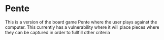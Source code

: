 # Pente
This is a version of the board game Pente where the user plays against the computer. 
This currently has a vulnerability where it will place pieces where they can be captured in order to fullfill other criteria
